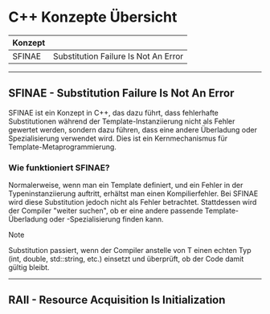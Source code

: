 # C++ Konzepte Übersicht

| Konzept |  |
|--|--|
| SFINAE | Substitution Failure Is Not An Error |

---

## SFINAE - Substitution Failure Is Not An Error

SFINAE ist ein Konzept in C++, das dazu führt, dass fehlerhafte Substitutionen während der Template-Instanziierung nicht als Fehler gewertet werden, sondern dazu führen, dass eine andere Überladung oder Spezialisierung verwendet wird. Dies ist ein Kernmechanismus für Template-Metaprogrammierung.

### Wie funktioniert SFINAE?

Normalerweise, wenn man ein Template definiert, und ein Fehler in der Typeninstanziierung auftritt, erhältst man einen Kompilierfehler. Bei SFINAE wird diese Substitution jedoch nicht als Fehler betrachtet. Stattdessen wird der Compiler "weiter suchen", ob er eine andere passende Template-Überladung oder -Spezialisierung finden kann.

> [!NOTE]
> Substitution passiert, wenn der Compiler anstelle von T einen echten Typ (int, double, std::string, etc.) einsetzt und überprüft, ob der Code damit gültig bleibt.


--- 

## RAII - Resource Acquisition Is Initialization 
